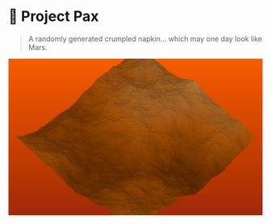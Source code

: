 # 🌄 Project Pax

> A randomly generated crumpled napkin… which may one day look like Mars.

![](site/martian_napkin.png)
